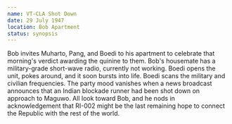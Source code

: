 ```yaml
---
name: VT-CLA Shot Down
date: 29 July 1947
location: Bob Apartment
status: synopsis
---
```


Bob invites Muharto, Pang, and Boedi to his apartment to celebrate that morning's verdict awarding the quinine to them. Bob's housemate has a military-grade short-wave radio, currently not working. Boedi opens the unit, pokes around, and it soon bursts into life. Boedi scans the military and civilian frequencies. The party mood vanishes when a news broadcast announces that an Indian blockade runner had been shot down on approach to Maguwo. All look toward Bob, and he nods in acknowledgement that RI-002 might be the last remaining hope to connect the Republic with the rest of the world. 
